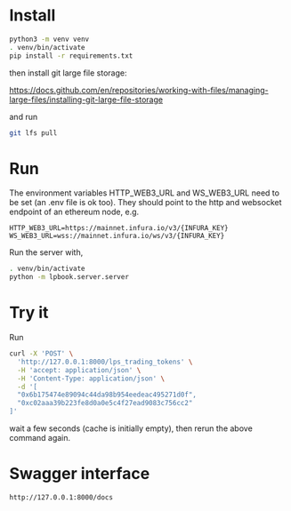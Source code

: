 # Install

```bash
python3 -m venv venv
. venv/bin/activate
pip install -r requirements.txt
```

then install git large file storage:

https://docs.github.com/en/repositories/working-with-files/managing-large-files/installing-git-large-file-storage 

and run

```bash
git lfs pull 
```

# Run

The environment variables HTTP_WEB3_URL and WS_WEB3_URL need to be set (an .env file is ok too). They should point to the http and websocket endpoint of an ethereum node, e.g.

```
HTTP_WEB3_URL=https://mainnet.infura.io/v3/{INFURA_KEY}
WS_WEB3_URL=wss://mainnet.infura.io/ws/v3/{INFURA_KEY}
```

Run the server with,

```bash
. venv/bin/activate
python -m lpbook.server.server
```

# Try it

Run

```bash
curl -X 'POST' \
  'http://127.0.0.1:8000/lps_trading_tokens' \
  -H 'accept: application/json' \
  -H 'Content-Type: application/json' \
  -d '[
  "0x6b175474e89094c44da98b954eedeac495271d0f",
  "0xc02aaa39b223fe8d0a0e5c4f27ead9083c756cc2"
]'
```

wait a few seconds (cache is initially empty), then rerun the above command again.

# Swagger interface

`http://127.0.0.1:8000/docs` 
